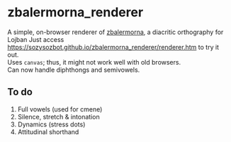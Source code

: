 # zbalermorna_renderer

A simple, on-browser renderer of [zbalermorna](https://mw.lojban.org/images/b/b3/ZLM4_Writeup_v2.pdf), a diacritic orthography for Lojban
Just access https://sozysozbot.github.io/zbalermorna_renderer/renderer.htm to try it out.  
Uses `canvas`; thus, it might not work well with old browsers.  
Can now handle diphthongs and semivowels.

## To do
1. Full vowels (used for cmene)
2. Silence, stretch & intonation
3. Dynamics (stress dots)
4. Attitudinal shorthand
